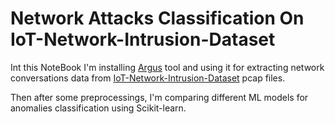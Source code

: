 # Network Attacks Classification On IoT-Network-Intrusion-Dataset

Int this NoteBook I'm installing [Argus](https://openargus.org/argus-ml) tool and using it for extracting network conversations data from [IoT-Network-Intrusion-Dataset](https://ocslab.hksecurity.net/Datasets/iot-network-intrusion-dataset) pcap files.

Then after some preprocessings, I'm comparing different ML models for anomalies classification using Scikit-learn.

